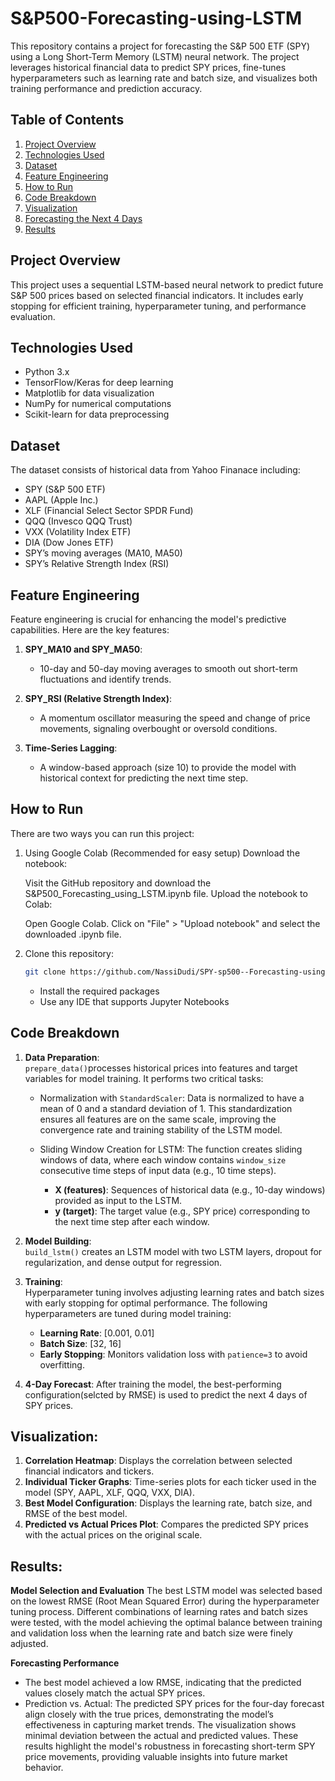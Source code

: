 # S&P500-Forecasting-using-LSTM

This repository contains a project for forecasting the S&P 500 ETF (SPY) using a Long Short-Term Memory (LSTM) neural network. The project leverages historical financial data to predict SPY prices, fine-tunes hyperparameters such as learning rate and batch size, and visualizes both training performance and prediction accuracy.

## Table of Contents
1. [Project Overview](#project-overview)  
2. [Technologies Used](#technologies-used)  
3. [Dataset](#dataset)  
4. [Feature Engineering](#feature-engineering)  
5. [How to Run](#how-to-run)  
6. [Code Breakdown](#code-breakdown)  
7. [Visualization](#visualization)  
8. [Forecasting the Next 4 Days](#forecasting-the-next-4-days)  
9. [Results](#results)  

## Project Overview
This project uses a sequential LSTM-based neural network to predict future S&P 500 prices based on selected financial indicators. It includes early stopping for efficient training, hyperparameter tuning, and performance evaluation.

## Technologies Used
- Python 3.x
- TensorFlow/Keras for deep learning
- Matplotlib for data visualization
- NumPy for numerical computations
- Scikit-learn for data preprocessing

## Dataset
The dataset consists of historical data from Yahoo Finanace including:
- SPY (S&P 500 ETF)  
- AAPL (Apple Inc.)  
- XLF (Financial Select Sector SPDR Fund)  
- QQQ (Invesco QQQ Trust)  
- VXX (Volatility Index ETF)  
- DIA (Dow Jones ETF)
- SPY’s moving averages (MA10, MA50)  
- SPY’s Relative Strength Index (RSI)


## Feature Engineering
Feature engineering is crucial for enhancing the model's predictive capabilities. Here are the key features:

1. **SPY_MA10 and SPY_MA50**:  
   - 10-day and 50-day moving averages to smooth out short-term fluctuations and identify trends.
   
2. **SPY_RSI (Relative Strength Index)**:  
   - A momentum oscillator measuring the speed and change of price movements, signaling overbought or oversold conditions.
   
3. **Time-Series Lagging**:  
   - A window-based approach (size 10) to provide the model with historical context for predicting the next time step.

## How to Run
There are two ways you can run this project:

1. Using Google Colab (Recommended for easy setup)
   Download the notebook:

   Visit the GitHub repository and download the S&P500_Forecasting_using_LSTM.ipynb file.
   Upload the notebook to Colab:

   Open Google Colab.
   Click on "File" > "Upload notebook" and select the downloaded .ipynb file.

2. Clone this repository:
   ```bash
   git clone https://github.com/NassiDudi/SPY-sp500--Forecasting-using-LSTM.git
   ```
   - Install the required packages
   - Use any IDE that supports Jupyter Notebooks

## Code Breakdown
1. **Data Preparation**:  
   `prepare_data()`processes historical prices into features and target variables for model training. It performs two critical tasks:
   - Normalization with `StandardScaler`: Data is normalized to have a mean of 0 and a standard deviation of 1. This standardization ensures all features are on the same scale, improving the convergence rate and         training stability of the LSTM model.

   - Sliding Window Creation for LSTM: The function creates sliding windows of data, where each window contains `window_size` consecutive time steps of input data (e.g., 10 time steps).
      - **X (features)**: Sequences of historical data (e.g., 10-day windows) provided as input to the LSTM.
      - **y (target)**: The target value (e.g., SPY price) corresponding to the next time step after each window.

2. **Model Building**:  
   `build_lstm()` creates an LSTM model with two LSTM layers, dropout for regularization, and dense output for regression.

3. **Training**:  
   Hyperparameter tuning involves adjusting learning rates and batch sizes with early stopping for optimal performance.
   The following hyperparameters are tuned during model training:
   - **Learning Rate**: [0.001, 0.01]
   - **Batch Size**: [32, 16]
   - **Early Stopping**: Monitors validation loss with `patience=3` to avoid overfitting.

4. **4-Day Forecast**:
   After training the model, the best-performing configuration(selcted by RMSE) is used to predict the next 4 days of SPY prices.
   
## Visualization:
1. **Correlation Heatmap**: Displays the correlation between selected financial indicators and tickers.
2. **Individual Ticker Graphs**: Time-series plots for each ticker used in the model (SPY, AAPL, XLF, QQQ, VXX, DIA).
3. **Best Model Configuration**: Displays the learning rate, batch size, and RMSE of the best model.
4. **Predicted vs Actual Prices Plot**: Compares the predicted SPY prices with the actual prices on the original scale.

## Results:
**Model Selection and Evaluation**
The best LSTM model was selected based on the lowest RMSE (Root Mean Squared Error) during the hyperparameter tuning process. Different combinations of learning rates and batch sizes were tested, with the model achieving the optimal balance between training and validation loss when the learning rate and batch size were finely adjusted.

**Forecasting Performance**
- The best model achieved a low RMSE, indicating that the predicted values closely match the actual SPY prices.
- Prediction vs. Actual: The predicted SPY prices for the four-day forecast align closely with the true prices, demonstrating the model’s effectiveness in capturing market trends. The visualization shows minimal    deviation between the actual and predicted values.
These results highlight the model's robustness in forecasting short-term SPY price movements, providing valuable insights into future market behavior.
